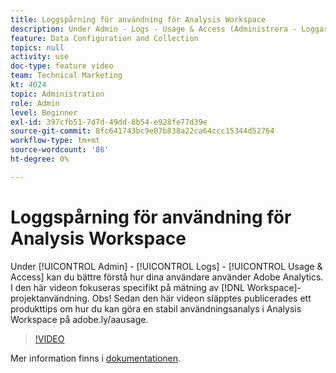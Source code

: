 ```yaml
---
title: Loggspårning för användning för Analysis Workspace
description: Under Admin - Logs - Usage & Access (Administrera - Loggar - Användning och åtkomst) kan du bättre förstå hur dina användare använder Adobe Analytics. Den här videon fokuserar specifikt på mätning av hur Workspace projekt används.
feature: Data Configuration and Collection
topics: null
activity: use
doc-type: feature video
team: Technical Marketing
kt: 4024
topic: Administration
role: Admin
level: Beginner
exl-id: 397cfb51-7d7d-49dd-8b54-e928fe77d39e
source-git-commit: 8fc641743bc9e07b838a22ca64ccc15344d52764
workflow-type: tm+mt
source-wordcount: '86'
ht-degree: 0%

---
```


# Loggspårning för användning för Analysis Workspace

Under [!UICONTROL Admin] - [!UICONTROL Logs] - [!UICONTROL Usage & Access] kan du bättre förstå hur dina användare använder Adobe Analytics. I den här videon fokuseras specifikt på mätning av [!DNL Workspace]-projektanvändning. Obs! Sedan den här videon släpptes publicerades ett produkttips om hur du kan göra en stabil användningsanalys i Analysis Workspace på adobe.ly/aausage.

>[!VIDEO](https://video.tv.adobe.com/v/29768/?quality=12&learn=on)

Mer information finns i [dokumentationen](https://experienceleague.adobe.com/docs/analytics/admin/admin-tools/logs.html?lang=sv-SE).
